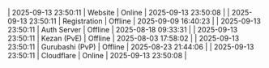 | 2025-09-13 23:50:11 | Website | Online | 2025-09-13 23:50:08 |
| 2025-09-13 23:50:11 | Registration | Offline | 2025-09-09 16:40:23 |
| 2025-09-13 23:50:11 | Auth Server | Offline | 2025-08-18 09:33:31 |
| 2025-09-13 23:50:11 | Kezan (PvE) | Offline | 2025-08-03 17:58:02 |
| 2025-09-13 23:50:11 | Gurubashi (PvP) | Offline | 2025-08-23 21:44:06 |
| 2025-09-13 23:50:11 | Cloudflare | Online | 2025-09-13 23:50:08 |
